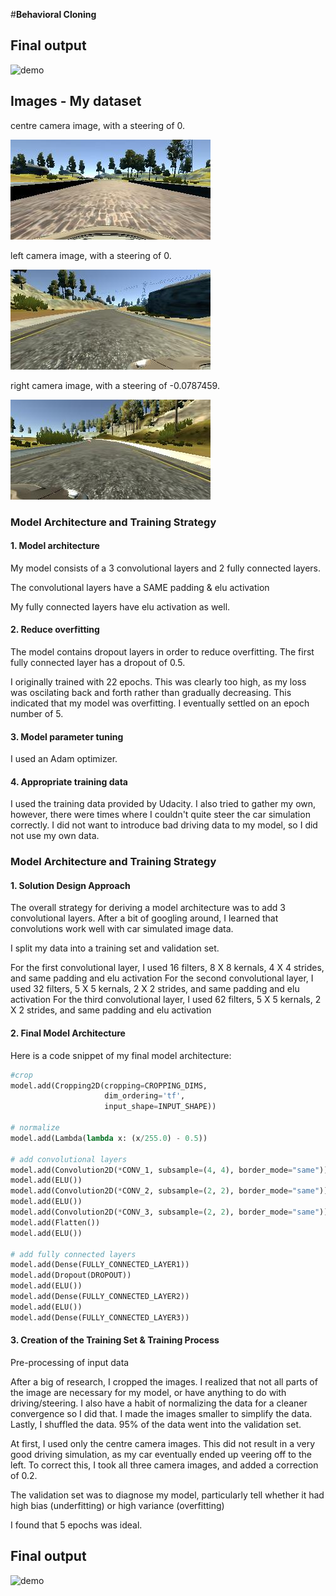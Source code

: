 #**Behavioral Cloning** 

## Final output

![demo](run2.gif)

## Images - My dataset

centre camera image, with a steering of 0.

![alt text][image1]

 left camera image, with a steering of 0.
 
![alt text][image2]

right camera image, with a steering of -0.0787459.

![alt text][image3]


### Model Architecture and Training Strategy

#### 1. Model architecture

My model consists of a 3 convolutional layers and 2 fully connected layers. 

The convolutional layers have a SAME padding & elu activation

My fully connected layers have elu activation as well.


#### 2. Reduce overfitting 

The model contains dropout layers in order to reduce overfitting. The first fully connected layer has a dropout of 0.5.

I originally trained with 22 epochs. This was clearly too high, as my loss was oscilating back and forth rather than gradually decreasing. This indicated that my model was overfitting. I eventually settled on an epoch number of 5.

#### 3. Model parameter tuning

I used an Adam optimizer.

#### 4. Appropriate training data

I used the training data provided by Udacity. I also tried to gather my own, however, there were times where I couldn't quite steer the car simulation correctly. I did not want to introduce bad driving data to my model, so I did not use my own data.

### Model Architecture and Training Strategy

#### 1. Solution Design Approach

The overall strategy for deriving a model architecture was to add 3 convolutional layers. After a bit of googling around, I learned that convolutions work well with car simulated image data.

I split my data into a training set and validation set.

For the first convolutional layer, I used 16 filters, 8 X 8 kernals, 4 X 4 strides, and same padding and elu activation
For the second convolutional layer, I used 32 filters, 5 X 5 kernals, 2 X 2 strides, and same padding and elu activation
For the third convolutional layer, I used 62 filters, 5 X 5 kernals, 2 X 2 strides, and same padding and elu activation

#### 2. Final Model Architecture

Here is a code snippet of my final model architecture:
```python
#crop
model.add(Cropping2D(cropping=CROPPING_DIMS, 
                     dim_ordering='tf',  
                     input_shape=INPUT_SHAPE)) 

# normalize
model.add(Lambda(lambda x: (x/255.0) - 0.5))

# add convolutional layers 
model.add(Convolution2D(*CONV_1, subsample=(4, 4), border_mode="same")) 
model.add(ELU()) 
model.add(Convolution2D(*CONV_2, subsample=(2, 2), border_mode="same")) 
model.add(ELU()) 
model.add(Convolution2D(*CONV_3, subsample=(2, 2), border_mode="same")) 
model.add(Flatten()) 
model.add(ELU()) 

# add fully connected layers
model.add(Dense(FULLY_CONNECTED_LAYER1)) 
model.add(Dropout(DROPOUT)) 
model.add(ELU()) 
model.add(Dense(FULLY_CONNECTED_LAYER2)) 
model.add(ELU()) 
model.add(Dense(FULLY_CONNECTED_LAYER3)) 
```

#### 3. Creation of the Training Set & Training Process

Pre-processing of input data

After a big of research, I cropped the images. I realized that not all parts of the image are necessary for my model, or have anything to do with driving/steering.
I also have a habit of normalizing the data for a cleaner convergence so I did that.
I made the images smaller to simplify the data.
Lastly, I shuffled the data.
95% of the data went into the validation set.

At first, I used only the centre camera images. This did not result in a very good driving simulation, as my car eventually ended up veering off to the left. To correct this, I took all three camera images, and added a correction of 0.2.

The validation set was to diagnose my model, particularly tell whether it had high bias (underfitting) or high variance (overfitting)

I found that 5 epochs was ideal.

[//]: # (Image References)

[image1]: ./images/center.jpg 
[image2]: ./images/left.jpg 
[image3]: ./images/right.jpg 

## Final output

![demo](run2.gif)
